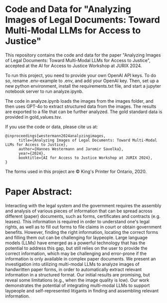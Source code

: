 # Code and Data for "Analyzing Images of Legal Documents: Toward Multi-Modal LLMs for Access to Justice"

This repository contains the code and data for the paper "Analyzing Images of Legal Documents: Toward Multi-Modal LLMs for Access to Justice", accepted at the AI for Access to Justice Workshop at JURIX 2024.

To run this project, you need to provide your own OpenAI API keys. To do so, rename .env-example to .env, and add your OpenAI key. Then, set up a new python environment, install the requirements.txt file, and start a jupyter notebook server to run analyze.ipynb.

The code in analyze.ipynb loads the images from the images folder, and then uses GPT-4o to extract structured data from the images. The results are exported to a file that can be further analyzed. The gold standard data is provided in gold_values.tsv.

If you use the code or data, please cite us at:
```
@inproceedings{westermann2024analyzingimages,
      title={Analyzing Images of Legal Documents: Toward Multi-Modal LLMs for Access to Justice}, 
      author={Hannes Westermann and Jaromir Savelka},
      year={2024},
      booktitle={AI for Access to Justice Workshop at JURIX 2024},
}
```

The forms used in this project are © King's Printer for Ontario, 2020.

# Paper Abstract:
Interacting with the legal system and the government requires the assembly and analysis of various pieces of information that can be spread across different (paper) documents, such as forms, certificates and contracts (e.g. leases). This information is required in order to understand one's legal rights, as well as to fill out forms to file claims in court or obtain government benefits. However, finding the right information, locating the correct forms and filling them out can be challenging for laypeople. Large language models (LLMs) have emerged as a powerful technology that has the potential to address this gap, but still relies on the user to provide the correct information, which may be challenging and error-prone if the information is only available in complex paper documents. We present an investigation into utilizing multi-modal LLMs to analyze images of handwritten paper forms, in order to automatically extract relevant information in a structured format. Our initial results are promising, but reveal some limitations (e.g., when the image quality is low). Our work demonstrates the potential of integrating multi-modal LLMs to support laypeople and self-represented litigants in finding and assembling relevant information.